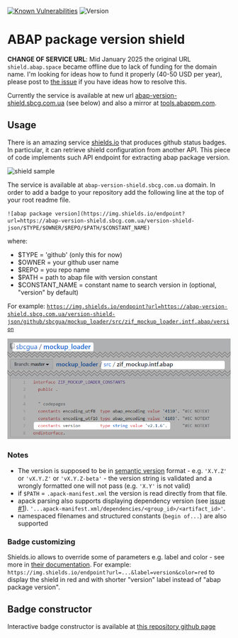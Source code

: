 <!-- markdownlint-disable MD041 -->
[![Known Vulnerabilities](https://snyk.io/test/github/sbcgua/abap-package-version-shield/badge.svg?targetFile=package.json)](https://snyk.io/test/github/sbcgua/abap-package-version-shield?targetFile=package.json)
![Version](https://img.shields.io/github/v/tag/sbcgua/abap-package-version-shield.svg)

# ABAP package version shield

**CHANGE OF SERVICE URL**: Mid January 2025 the original URL `shield.abap.space` became offline due to lack of funding for the domain name. I'm looking for ideas how to fund it properly (40-50 USD per year), please post to [the issue](https://github.com/sbcgua/abap-package-version-shield/issues/191) if you have ideas how to resolve this.

Currently the service is available at new url [abap-version-shield.sbcg.com.ua](https://abap-version-shield.sbcg.com.ua) (see below) and also a mirror at [tools.abappm.com](https://github.com/abapPM/tools.abappm.com/blob/main/README.md#abap-package-version-badge).

## Usage

There is an amazing service [shields.io](https://shields.io/) that produces github status badges. In particular, it can retrieve shield configuration from another API. This piece of code implements such API endpoint for extracting abap package version.

![shield sample](docs/shield-sample.svg)

The service is available at `abap-version-shield.sbcg.com.ua` domain. In order to add a badge to your repository add the following line at the top of your root readme file.

```text
![abap package version](https://img.shields.io/endpoint?url=https://abap-version-shield.sbcg.com.ua/version-shield-json/$TYPE/$OWNER/$REPO/$PATH/$CONSTANT_NAME)
```

where:

- $TYPE = 'github' (only this for now)
- $OWNER = your github user name
- $REPO = you repo name
- $PATH = path to abap file with version constant
- $CONSTANT_NAME = constant name to search version in (optional, "version" by default)

For example: [`https://img.shields.io/endpoint?url=https://abap-version-shield.sbcg.com.ua/version-shield-json/github/sbcgua/mockup_loader/src/zif_mockup_loader.intf.abap/version`](https://img.shields.io/endpoint?url=https://abap-version-shield.sbcg.com.ua/version-shield-json/github/sbcgua/mockup_loader/src/zif_mockup_loader.intf.abap/version)

![example](docs/code-example.png)

### Notes

- The version is supposed to be in [semantic version](https://semver.org/) format - e.g. `'X.Y.Z'` or `'vX.Y.Z'` or `'vX.Y.Z-beta'` - the version string is validated and a wrongly formatted one will not pass (e.g. `'X.Y'` is not valid)
- if `$PATH` = `.apack-manifest.xml` the version is read directly from that file.
- apack parsing also supports displaying dependency version (see [issue #1](https://github.com/sbcgua/abap-package-version-shield/issues/1)). `'...apack-manifest.xml/dependencies/<group_id>/<artifact_id>'`.
- namespaced filenames and structured constants (`begin of...`) are also supported

### Badge customizing

Shields.io allows to override some of parameters e.g. label and color - see more in [their documentation](https://shields.io/). For example: `https://img.shields.io/endpoint?url=...&label=version&color=red` to display the shield in red and with shorter "version" label instead of "abap package version".

## Badge constructor

Interactive badge constructor is available at [this repository github page](https://sbcgua.github.io/abap-package-version-shield#badge-constructor)
